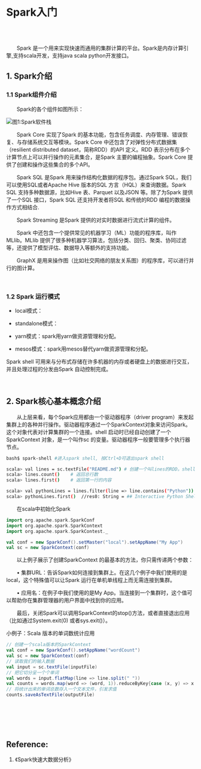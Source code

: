# Spark入门


<br>
<br>

&emsp;&emsp;Spark 是一个用来实现快速而通用的集群计算的平台。Spark是内存计算引擎,支持scala开发，支持java scala python开发接口。

## 1. Spark介绍

### 1.1 Spark组件介绍

&emsp;&emsp;Spark的各个组件如图所示：

![图1:Spark软件栈](https://upload-images.jianshu.io/upload_images/10947003-7d265dd5ff127f8a.png?imageMogr2/auto-orient/strip%7CimageView2/2/w/600)

&emsp;&emsp;Spark Core 实现了Spark 的基本功能，包含任务调度、内存管理、错误恢复、与存储系统交互等模块。Spark Core 中还包含了对弹性分布式数据集（resilient distributed dataset，简称RDD）的API 定义。RDD 表示分布在多个计算节点上可以并行操作的元素集合，是Spark 主要的编程抽象。Spark Core 提供了创建和操作这些集合的多个API。

&emsp;&emsp;Spark SQL 是Spark 用来操作结构化数据的程序包。通过Spark SQL，我们可以使用SQL或者Apache Hive 版本的SQL 方言（HQL）来查询数据。Spark SQL 支持多种数据源，比如Hive 表、Parquet 以及JSON 等。除了为Spark 提供了一个SQL 接口，Spark SQL 还支持开发者将SQL 和传统的RDD 编程的数据操作方式相结合.

&emsp;&emsp;Spark Streaming 是Spark 提供的对实时数据进行流式计算的组件。

&emsp;&emsp;Spark 中还包含一个提供常见的机器学习（ML）功能的程序库，叫作MLlib。MLlib 提供了很多种机器学习算法，包括分类、回归、聚类、协同过滤等，还提供了模型评估、数据导入等额外的支持功能。

&emsp;&emsp;GraphX 是用来操作图（比如社交网络的朋友关系图）的程序库，可以进行并行的图计算。

<br>

### 1.2 Spark 运行模式

- local模式：

- standalone模式：

- yarn模式：spark用yarn做资源管理和分配。

- mesos模式：spark用mesos替代yarn做资源管理和分配。

Spark shell 可用来与分布式存储在许多机器的内存或者硬盘上的数据进行交互，并且处理过程的分发由Spark 自动控制完成。

<br>

## 2. Spark核心基本概念介绍

&emsp;&emsp;从上层来看，每个Spark应用都由一个驱动器程序（driver program）来发起集群上的各种并行操作。驱动器程序通过一个SparkContext对象来访问Spark。这个对象代表对计算集群的一个连接。shell 启动时已经自动创建了一个SparkContext 对象，是一个叫作sc 的变量。驱动器程序一般要管理多个执行器节点。

```bash
bash$ spark-shell #进入spark shell, 按Ctrl+D可退出spark shell

scala> val lines = sc.textFile("README.md") # 创建一个叫lines的RDD。shell 启动时已经自动创建了一个SparkContext 对象，是一个叫作sc 的变量。
scala> lines.count()    # 返回总行数
scala> lines.first()    # 返回第一行的内容

scala> val pythonLines = lines.filter(line => line.contains("Python"))  //pythonLines: spark.RDD[String] = FilteredRDD[...]
scala> pythonLines.first()  //res0: String = ## Interactive Python Shell
```

&emsp;&emsp;在scala中初始化Spark

```scala
import org.apache.spark.SparkConf
import org.apache.spark.SparkContext
import org.apache.spark.SparkContest._

val conf = new SparkConf().setMaster("local").setAppName("My App")
val sc = new SparkContext(conf)
```

&emsp;&emsp;以上例子展示了创建SparkContext 的最基本的方法，你只需传递两个参数：

&emsp;&emsp;• 集群URL：告诉Spark如何连接到集群上。在这几个例子中我们使用的是local，这个特殊值可以让Spark 运行在单机单线程上而无需连接到集群。

&emsp;&emsp;• 应用名：在例子中我们使用的是My App。当连接到一个集群时，这个值可以帮助你在集群管理器的用户界面中找到你的应用。

&emsp;&emsp;最后，关闭Spark可以调用SparkContext的stop()方法，或者直接退出应用（比如通过System.exit(0) 或者sys.exit()）。

小例子：Scala 版本的单词数统计应用

```scala
// 创建一个scala版本的SparkContext
val conf = new SparkConf().setAppName("wordCount")
val sc = new SparkContext(conf)
// 读取我们的输入数据
val input = sc.textFile(inputFile)
// 把它切分呈一个个单词
val words = input.flatMap(line => line.split(" "))
val counts = words.map(word => (word, 1)).reduceByKey{case (x, y) => x + y}
// 将统计出来的单词总数存入一个文本文件，引发求值
counts.saveAsTextFile(outputFile)
```


<br>
<br>
<br>
<br>



## Reference:

1. 《Spark快速大数据分析》